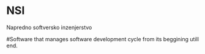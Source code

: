 # NSI
Napredno softversko inzenjerstvo

#Software that manages software development cycle from its beggining utill end. 
